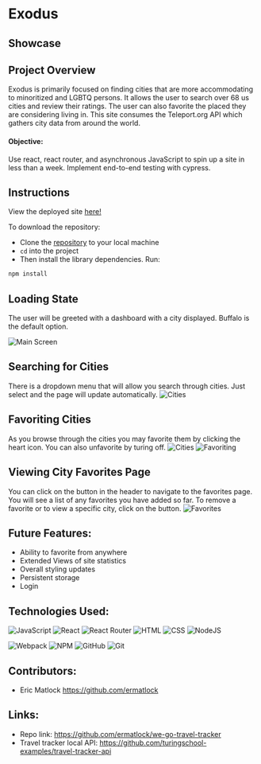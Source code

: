 # Exodus
## Showcase
## Project Overview
Exodus is primarily focused on finding cities that are more accommodating to minoritized and LGBTQ persons. It allows the user to search over 68 us cities and review their ratings. The user can also favorite the placed they are considering living in. This site consumes the Teleport.org API which gathers city data from around the world.

#### Objective:
Use react, react router, and asynchronous JavaScript to spin up a site in less than a week. Implement end-to-end testing with cypress.

## Instructions
View the deployed site [here!](https://exodus-showcase.herokuapp.com/)

To download the repository:
- Clone the [repository](https://github.com/ermatlock/exodus) to your local machine
- `cd` into the project
- Then install the library dependencies. Run:

```bash
npm install
```

## Loading State
The user will be greeted with a dashboard with a city displayed. Buffalo is the default option.

![Main Screen]("https://user-images.githubusercontent.com/35410545/165143319-c65712d3-5a68-44fb-8d1f-baae0b3c8441.png")

## Searching for Cities
There is a dropdown menu that will allow you search through cities. Just select and the page will update automatically.
![Cities](https://media.giphy.com/media/elfdtHckptYSSq9I7m/giphy.gif)

## Favoriting Cities
As you browse through the cities you may favorite them by clicking the heart icon. You can also unfavorite by turing off.
![Cities]("https://user-images.githubusercontent.com/35410545/165143528-75a35e8e-61a5-42e6-aded-e822a8a87d29.png")
![Favoriting]("https://user-images.githubusercontent.com/35410545/165143629-2533ff69-e4d1-40c8-a58e-3920a994371d.png")

## Viewing City Favorites Page
You can click on the button in the header to navigate to the favorites page. You will see a list of any favorites you have added so far. To remove a favorite or to view a specific city, click on the button.
![Favorites]("https://user-images.githubusercontent.com/35410545/165143796-87e2fc1c-df49-4684-8a9e-470be20923f9.png")

## Future Features:
* Ability to favorite from anywhere
* Extended Views of site statistics
* Overall styling updates
* Persistent storage
* Login


## Technologies Used:
![JavaScript](https://img.shields.io/badge/JavaScript-F7DF1E?style=for-the-badge&logo=javascript&logoColor=black)
![React](https://img.shields.io/badge/react-%2320232a.svg?style=for-the-badge&logo=react&logoColor=%2361DAFB)
![React Router](https://img.shields.io/badge/React_Router-CA4245?style=for-the-badge&logo=react-router&logoColor=white)
![HTML](https://img.shields.io/badge/HTML5-E34F26?style=for-the-badge&logo=html5&logoColor=white)
![CSS](https://img.shields.io/badge/CSS3-1572B6?style=for-the-badge&logo=css3&logoColor=white)
![NodeJS](https://img.shields.io/badge/node.js-6DA55F?style=for-the-badge&logo=node.js&logoColor=white)

![Webpack](https://img.shields.io/badge/Webpack-8DD6F9?style=for-the-badge&logo=Webpack&logoColor=white)
![NPM](https://img.shields.io/badge/NPM-%23000000.svg?style=for-the-badge&logo=npm&logoColor=white)
![GitHub](https://img.shields.io/badge/github-%23121011.svg?style=for-the-badge&logo=github&logoColor=white)
![Git](https://img.shields.io/badge/git-%23F05033.svg?style=for-the-badge&logo=git&logoColor=white)

## Contributors:
* Eric Matlock https://github.com/ermatlock

## Links:
* Repo link: https://github.com/ermatlock/we-go-travel-tracker
* Travel tracker local API: https://github.com/turingschool-examples/travel-tracker-api
